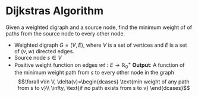 # Dijkstras Algorithm
Given a weighted digraph and a source node, find the minimum weight of of paths from the source node to every other node.
* Weighted digraph $G=(V,E)$, where $V$ is a set of vertices and $E$ is a set of $(v,w)$ directed edges.
* Source node $s\in V$
* Positive weight function on edges $wt:E\rightarrow \mathbb{R}_0^+$
**Output**: A function of the minimum weight path from $s$ to every other node in the graph
$$\forall v\in V, \delta(v)=\begin{dcases}
	\text{min weight of any path from s to v}\\
	\infty, \text{if no path exists from s to v}
\end{dcases}$$
